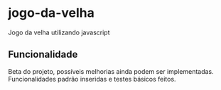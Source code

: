 # jogo-da-velha
Jogo da velha utilizando javascript

## Funcionalidade
Beta do projeto, possíveis melhorias ainda podem ser implementadas. Funcionalidades padrão inseridas e testes básicos feitos.

